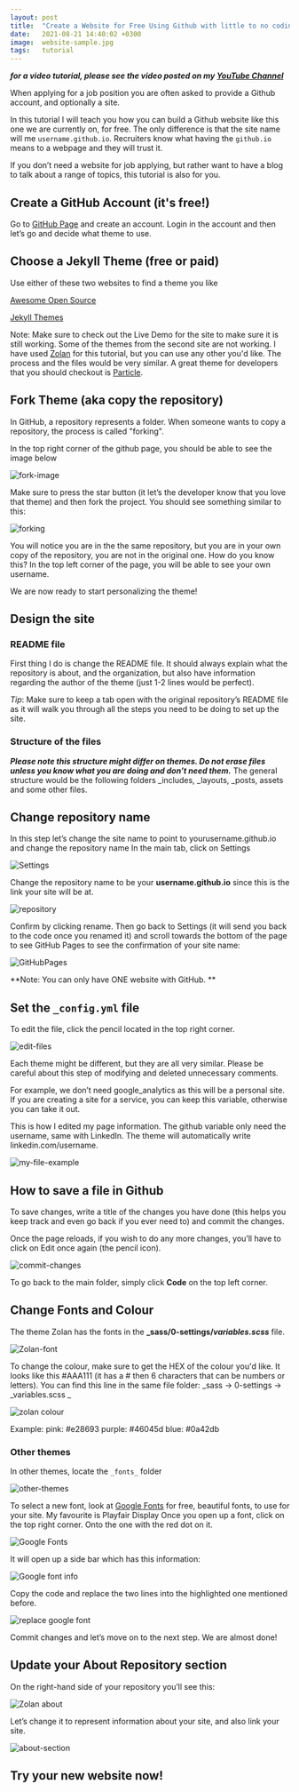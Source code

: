 ```yaml
---
layout: post
title:  "Create a Website for Free Using Github with little to no coding experience"
date:   2021-08-21 14:40:02 +0300
image:  website-sample.jpg
tags:   tutorial
---
```



**_for a video tutorial, please see the video posted on my [YouTube Channel](https://www.youtube.com/watch?v=NX7KVlbViA4)_**

When applying for a job position you are often asked to provide a Github account, and optionally a site.

In this tutorial I will teach you how you can build a Github website like this one we are currently on, for free. The only difference is that the site name will me `username.github.io`. Recruiters know what having the `github.io` means to a webpage and they will trust it.

If you don’t need a website for job applying, but rather want to have a blog to talk about a range of topics, this tutorial is also for you. 


## Create a GitHub Account (it's free!)
Go to [GitHub Page](https://github.com/) and create an account. Login in the account and then let’s go and decide what theme to use.

## Choose a Jekyll Theme (free or paid)

Use either of these two websites to find a theme you like 

[Awesome Open Source](https://awesomeopensource.com/projects/jekyll-themes)

[Jekyll Themes](https://jekyllthemes.io/free)

Note: Make sure to check out the Live Demo for the site to make sure it is still working. Some of the themes from the second site are not working. 
I have used [Zolan](https://github.com/artemsheludko/zolan) for this tutorial, but you can use any other you'd like. The process and the files would be very similar.
A great theme for developers that you should checkout is [Particle](https://github.com/nrandecker/particle).

## Fork Theme (aka copy the repository)
In GitHub, a repository represents a folder. When someone wants to copy a repository, the process is called "forking". 

In the top right corner of the github page, you should be able to see the image below 

![fork-image](images/fork.png)

Make sure to press the star button (it let’s the developer know that you love that theme) and then fork the project. You should see something similar to this:

![forking](https://github.com/codingroses/codingroses/blob/master/images/forking-process.png)

You will notice you are in the the same repository, but you are in your own copy of the repository, you are not in the original one. How do you know this? In the top left corner of the page, you will be able to see your own username.

We are now ready to start personalizing the theme! 

## Design the site

### README file
First thing I do is change the README file. It should always explain what the repository is about, and the organization, but also have information regarding the author of the theme (just 1-2 lines would be perfect).

*Tip*: Make sure to keep a tab open with the original repository’s README file as it will walk you through all the steps you need to be doing to set up the site.

### Structure of the files 
**_Please note this structure might differ on themes. Do not erase files unless you know what you are doing and don’t need them._**
The general structure would be the following folders _includes, _layouts, _posts, assets and some other files.

## Change repository name
In this step let’s change the site name to point to yourusername.github.io and change the repository name
In the main tab, click on Settings

![Settings](https://github.com/codingroses/codingroses/blob/master/images/settings.png)

Change the repository name to be your **username.github.io** since this is the link your site will be at. 

![repository](https://github.com/codingroses/codingroses/blob/master/images/name-repo.png)

Confirm by clicking rename. Then go back to Settings (it will send you back to the code once you renamed it) and scroll towards the bottom of the page to see GitHub Pages to see  the confirmation of your site name: 

![GitHubPages](https://github.com/codingroses/codingroses/blob/master/images/gh-pages.png)

**Note: You can only have ONE website with GitHub. **

## Set the `_config.yml` file
To edit the file, click the pencil located in the top right corner.

![edit-files](https://github.com/codingroses/codingroses/blob/master/images/how-to-edit-files.png)

Each theme might be different, but they are all very similar. Please be careful about this step of modifying and deleted unnecessary comments.

For example, we don’t need google_analytics as this will be a personal site. If you are creating a site for a service, you can keep this variable, otherwise you can take it out.

This is how I edited my page information. The github variable only need the username, same with LinkedIn. The theme will automatically write linkedin.com/username. 

![my-file-example](https://github.com/codingroses/codingroses/blob/master/images/page-info.png)

## How to save a file in Github 
To save changes, write a title of the changes you have done (this helps you keep track and even go back if you ever need to) and commit the changes. 

Once the page reloads, if you wish to do any more changes, you’ll have to click on Edit once again (the pencil icon).

![commit-changes](https://github.com/codingroses/codingroses/blob/master/images/commit-changes.png)

To go back to the main folder, simply click **Code** on the top left corner. 

## Change Fonts and Colour
The theme Zolan has the fonts in the **_sass/0-settings/_variables.scss_** file.

![Zolan-font](https://github.com/codingroses/codingroses/blob/master/images/fonts-zolan.PNG)

To change the colour, make sure to get the HEX of the colour you'd like. It looks like this #AAA111 (it has a # then 6 characters that can be numbers or letters). 
You can find this line in the same file folder: _sass -> 0-settings -> _variables.scss _

![zolan colour](https://github.com/codingroses/codingroses/blob/master/images/change-colour.PNG)

Example:
pink:  #e28693
purple: #46045d
blue: #0a42db

### Other themes
In other themes, locate the `_fonts_` folder

![other-themes](https://github.com/codingroses/codingroses/blob/master/images/index-htmlfile.png)

To select a new font, look at [Google Fonts](https://fonts.google.com/) for free, beautiful fonts, to use for your site. My favourite is Playfair Display 
Once you open up a font, click on the top right corner. Onto the one with the red dot on it.

![Google Fonts](https://github.com/codingroses/codingroses/blob/master/images/google-fonts-tutorial.png)

It will open up a side bar which has this information:

![Google font info](https://github.com/codingroses/codingroses/blob/master/images/google-font-link.png)

Copy the code and replace the two lines into the highlighted one mentioned before. 

![replace google font](https://github.com/codingroses/codingroses/blob/master/images/change-google-font.png)


Commit changes and let’s move on to the next step. We are almost done! 

## Update your About Repository section

On the right-hand side of your repository you’ll see this:

![Zolan about](https://github.com/codingroses/codingroses/blob/master/images/zolan-about-section.PNG)

Let’s change it to represent information about your site, and also link your site.

![about-section](https://github.com/codingroses/codingroses/blob/master/images/finally-done.png)

## Try your new website now! 
